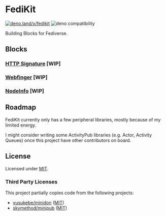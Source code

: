 # FediKit

[![deno.land/x/fedikit](https://shield.deno.dev/x/fedikit)](https://deno.land/x/fedikit)
![deno compatibility](https://shield.deno.dev/deno/^1.38)

Building Blocks for Fediverse.

<!-- It works with Deno / Node.js (and maybe Bun). -->

## Blocks

### [HTTP Signature](/src/http-signature/) [WIP]

### [Webfinger](/src/webfinger/) [WIP]

### [NodeInfo](/src/nodeinfo/) [WIP]

<!-- ### HostMeta [TODO] -->

<!-- ### Hono [TODO] -->

## Roadmap

FediKit currently only has a few peripheral libraries, mostly because of my
limited energy.

I might consider writing some ActivityPub libraries (e.g. Actor, Activity
Queues) once this project have other contributors on board.

## License

Licensed under [MIT](LICENSE.md).

### Third Party Licenses

This project partially copies code from the following projects:

- [yusukebe/minidon](https://github.com/yusukebe/minidon)
  ([MIT](https://github.com/yusukebe/minidon#license))
- [skymethod/minipub](https://github.com/skymethod/minipub)
  ([MIT](https://github.com/skymethod/minipub/blob/master/LICENSE))
